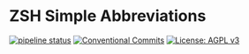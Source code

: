 # ZSH Simple Abbreviations
[![pipeline status](https://gitlab.com/DeveloperC/zsh-simple-abbreviations/badges/main/pipeline.svg)](https://gitlab.com/DeveloperC/zsh-simple-abbreviations/commits/main) [![Conventional Commits](https://img.shields.io/badge/Conventional%20Commits-1.0.0-yellow.svg)](https://conventionalcommits.org) [![License: AGPL v3](https://img.shields.io/badge/License-AGPLv3-blue.svg)](https://www.gnu.org/licenses/agpl-3.0)
